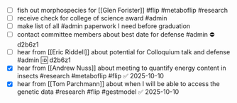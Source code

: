 - [ ] fish out morphospecies for [[Glen Forister]] #flip #metaboflip #research 
- [ ] receive check for college of science award #admin
- [ ] make list of all #admin paperwork I need before graduation 
- [ ] contact committee members about best date for defense #admin ⛔ d2b6z1
- [ ] hear from [[Eric Riddell]] about potential for Colloquium talk and defense #admin 🆔 d2b6z1
- [x] hear from [[Andrew Nuss]] about meeting to quantify energy content in insects #research #metaboflip #flip ✅ 2025-10-10
- [x] hear from [[Tom Parchmann]] about when I will be able to access the genetic data #research #flip #gestmodel ✅ 2025-10-10